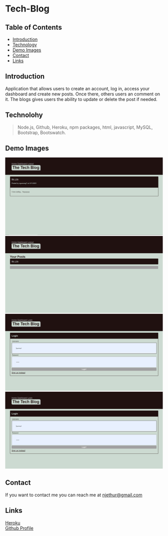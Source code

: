 # Tech-Blog

## Table of Contents
* [Introduction](#introduction) 
* [Technology](#technology)
* [Demo Images](#demo-images)
* [Contact](#contact)
* [Links](#links)

## Introduction
Application that allows users to create an account, log in, access your dashboard and create new posts. Once there, others users an comment on it. The blogs gives users the ability to update or delete the post if needed. 

## Technolohy
> Node.js, Github, Heroku, npm packages, html, javascript, MySQL, Bootstrap, Bootswatch.

## Demo Images

![screenshot](Images/image.png) 
![screenshot](Images/image2.png) 
![screenshot](Images/image1.png) 
![screenshot](Images/image1.png) 

## Contact
If you want to contact me you can reach me at njethur@gmail.com

## Links
[Heroku](https://polar-lowlands-87261.herokuapp.com/)  
[Github Profile](https://github.com/nguenang7)
